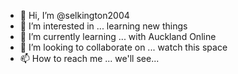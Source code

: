 - 👋 Hi, I’m @selkington2004
- 👀 I’m interested in ... learning new things
- 🌱 I’m currently learning ... with Auckland Online
- 💞️ I’m looking to collaborate on ... watch this space
- 📫 How to reach me ... we'll see...

<!---
selkington2004/selkington2004 is a ✨ special ✨ repository because its `README.md` (this file) appears on your GitHub profile.
You can click the Preview link to take a look at your changes.
--->
